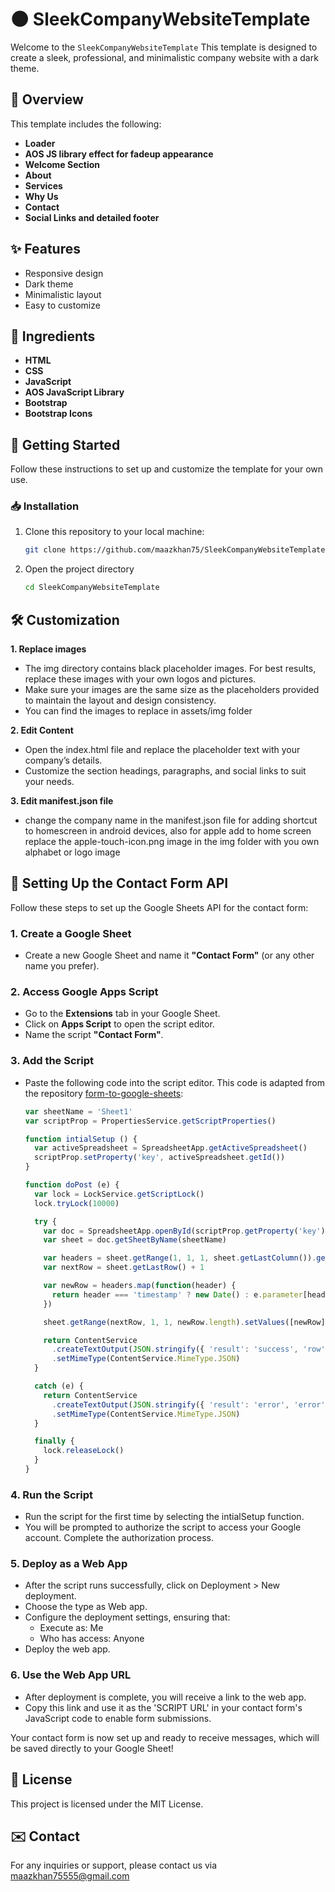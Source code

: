 # 🌑 SleekCompanyWebsiteTemplate


Welcome to the `SleekCompanyWebsiteTemplate`
This template is designed to create a sleek, professional, and minimalistic company website with a dark theme.

## 📖 Overview

This template includes the following:
- **Loader**
- **AOS JS library effect for fadeup appearance**
- **Welcome Section**
- **About**
- **Services**
- **Why Us**
- **Contact**
- **Social Links and detailed footer**

## ✨ Features
- Responsive design
- Dark theme
- Minimalistic layout
- Easy to customize

## 🧪 Ingredients

- **HTML**
- **CSS**
- **JavaScript**
- **AOS JavaScript Library**
- **Bootstrap**
- **Bootstrap Icons**

## 🚀 Getting Started

Follow these instructions to set up and customize the template for your own use.

### 📥 Installation

1. Clone this repository to your local machine:
   ```bash
   git clone https://github.com/maazkhan75/SleekCompanyWebsiteTemplate.git
   ```
2. Open the project directory
   ```bash
   cd SleekCompanyWebsiteTemplate
   ```
## 🛠️ Customization

**1. Replace images**
- The img directory contains black placeholder images. For best results, replace these images with your own logos and pictures.
- Make sure your images are the same size as the placeholders provided to maintain the layout and design consistency.
- You can find the images to replace in assets/img folder


**2. Edit Content**
- Open the index.html file and replace the placeholder text with your company’s details.
- Customize the section headings, paragraphs, and social links to suit your needs.

**3. Edit manifest.json file**
- change the company name in the manifest.json file for adding shortcut to homescreen in android devices, also for apple add to home screen replace the apple-touch-icon.png image in the img folder with you own alphabet or logo image

## 📧 Setting Up the Contact Form API

Follow these steps to set up the Google Sheets API for the contact form:

### 1. Create a Google Sheet
- Create a new Google Sheet and name it **"Contact Form"** (or any other name you prefer).

### 2. Access Google Apps Script
- Go to the **Extensions** tab in your Google Sheet.
- Click on **Apps Script** to open the script editor.
- Name the script **"Contact Form"**.

### 3. Add the Script
- Paste the following code into the script editor. This code is adapted from the repository [form-to-google-sheets](https://github.com/jamiewilson/form-to-google-sheets):

  ```javascript
  var sheetName = 'Sheet1'
  var scriptProp = PropertiesService.getScriptProperties()

  function intialSetup () {
    var activeSpreadsheet = SpreadsheetApp.getActiveSpreadsheet()
    scriptProp.setProperty('key', activeSpreadsheet.getId())
  }

  function doPost (e) {
    var lock = LockService.getScriptLock()
    lock.tryLock(10000)

    try {
      var doc = SpreadsheetApp.openById(scriptProp.getProperty('key'))
      var sheet = doc.getSheetByName(sheetName)

      var headers = sheet.getRange(1, 1, 1, sheet.getLastColumn()).getValues()[0]
      var nextRow = sheet.getLastRow() + 1

      var newRow = headers.map(function(header) {
        return header === 'timestamp' ? new Date() : e.parameter[header]
      })

      sheet.getRange(nextRow, 1, 1, newRow.length).setValues([newRow])

      return ContentService
        .createTextOutput(JSON.stringify({ 'result': 'success', 'row': nextRow }))
        .setMimeType(ContentService.MimeType.JSON)
    }

    catch (e) {
      return ContentService
        .createTextOutput(JSON.stringify({ 'result': 'error', 'error': e }))
        .setMimeType(ContentService.MimeType.JSON)
    }

    finally {
      lock.releaseLock()
    }
  }
  ```
### 4. Run the Script
- Run the script for the first time by selecting the intialSetup function.
- You will be prompted to authorize the script to access your Google account. Complete the authorization process.

### 5. Deploy as a Web App
- After the script runs successfully, click on Deployment > New deployment.
- Choose the type as Web app.
- Configure the deployment settings, ensuring that:
  - Execute as: Me
  - Who has access: Anyone
- Deploy the web app.

### 6. Use the Web App URL
- After deployment is complete, you will receive a link to the web app.
- Copy this link and use it as the 'SCRIPT URL' in your contact form's JavaScript code to enable form submissions.

Your contact form is now set up and ready to receive messages, which will be saved directly to your Google Sheet!

## 📄 License
This project is licensed under the MIT License.

## ✉️ Contact
For any inquiries or support, please contact us via maazkhan75555@gmail.com
